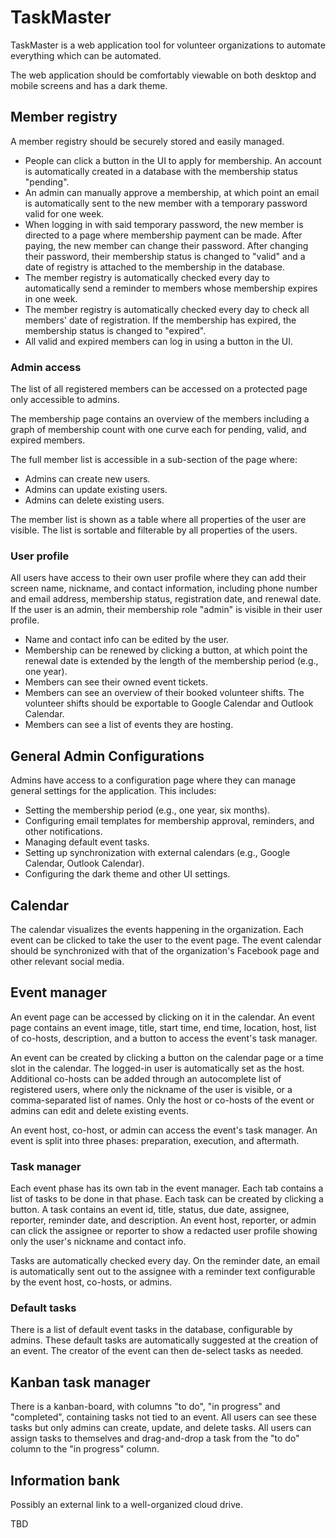 # TaskMaster

TaskMaster is a web application tool for volunteer organizations to automate everything which can be automated.

The web application should be comfortably viewable on both desktop and mobile screens and has a dark theme.

## Member registry
A member registry should be securely stored and easily managed.

- People can click a button in the UI to apply for membership. An account is automatically created in a database with the membership status "pending".
- An admin can manually approve a membership, at which point an email is automatically sent to the new member with a temporary password valid for one week.
- When logging in with said temporary password, the new member is directed to a page where membership payment can be made. After paying, the new member can change their password. After changing their password, their membership status is changed to "valid" and a date of registry is attached to the membership in the database.
- The member registry is automatically checked every day to automatically send a reminder to members whose membership expires in one week.
- The member registry is automatically checked every day to check all members' date of registration. If the membership has expired, the membership status is changed to "expired".
- All valid and expired members can log in using a button in the UI.

### Admin access

The list of all registered members can be accessed on a protected page only accessible to admins.

The membership page contains an overview of the members including a graph of membership count with one curve each for pending, valid, and expired members.

The full member list is accessible in a sub-section of the page where:
- Admins can create new users.
- Admins can update existing users.
- Admins can delete existing users.

The member list is shown as a table where all properties of the user are visible. The list is sortable and filterable by all properties of the users.

### User profile
All users have access to their own user profile where they can add their screen name, nickname, and contact information, including phone number and email address, membership status, registration date, and renewal date. If the user is an admin, their membership role "admin" is visible in their user profile.

- Name and contact info can be edited by the user.
- Membership can be renewed by clicking a button, at which point the renewal date is extended by the length of the membership period (e.g., one year).
- Members can see their owned event tickets.
- Members can see an overview of their booked volunteer shifts. The volunteer shifts should be exportable to Google Calendar and Outlook Calendar.
- Members can see a list of events they are hosting.

## General Admin Configurations

Admins have access to a configuration page where they can manage general settings for the application. This includes:

- Setting the membership period (e.g., one year, six months).
- Configuring email templates for membership approval, reminders, and other notifications.
- Managing default event tasks.
- Setting up synchronization with external calendars (e.g., Google Calendar, Outlook Calendar).
- Configuring the dark theme and other UI settings.

## Calendar

The calendar visualizes the events happening in the organization. Each event can be clicked to take the user to the event page. The event calendar should be synchronized with that of the organization's Facebook page and other relevant social media.

## Event manager

An event page can be accessed by clicking on it in the calendar. An event page contains an event image, title, start time, end time, location, host, list of co-hosts, description, and a button to access the event's task manager.

An event can be created by clicking a button on the calendar page or a time slot in the calendar. The logged-in user is automatically set as the host. Additional co-hosts can be added through an autocomplete list of registered users, where only the nickname of the user is visible, or a comma-separated list of names. Only the host or co-hosts of the event or admins can edit and delete existing events.

An event host, co-host, or admin can access the event's task manager.
An event is split into three phases: preparation, execution, and aftermath.

### Task manager

Each event phase has its own tab in the event manager. Each tab contains a list of tasks to be done in that phase. Each task can be created by clicking a button. A task contains an event id, title, status, due date, assignee, reporter, reminder date, and description.
An event host, reporter, or admin can click the assignee or reporter to show a redacted user profile showing only the user's nickname and contact info.

Tasks are automatically checked every day. On the reminder date, an email is automatically sent out to the assignee with a reminder text configurable by the event host, co-hosts, or admins.

### Default tasks

There is a list of default event tasks in the database, configurable by admins. These default tasks are automatically suggested at the creation of an event. The creator of the event can then de-select tasks as needed.

## Kanban task manager

There is a kanban-board, with columns "to do", "in progress" and "completed", containing tasks not tied to an event. All users can see these tasks but only admins can create, update, and delete tasks. All users can assign tasks to themselves and drag-and-drop a task from the "to do" column to the "in progress" column.

## Information bank
Possibly an external link to a well-organized cloud drive.

TBD
